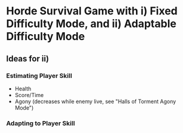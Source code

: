 # Horde Survival Game with i) Fixed Difficulty Mode, and ii) Adaptable Difficulty Mode

## Ideas for ii)

### Estimating Player Skill
- Health
- Score/Time
- Agony (decreases while enemy live, see "Halls of Torment Agony Mode")

### Adapting to Player Skill
